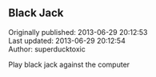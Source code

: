 ## Black Jack  
Originally published: 2013-06-29 20:12:53  
Last updated: 2013-06-29 20:12:54  
Author: superducktoxic   
  
Play black jack against the computer